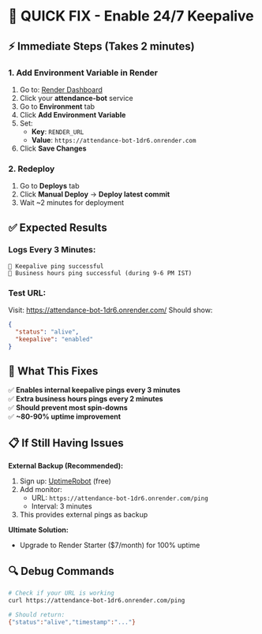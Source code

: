 # 🚀 QUICK FIX - Enable 24/7 Keepalive

## ⚡ Immediate Steps (Takes 2 minutes)

### 1. Add Environment Variable in Render
1. Go to: [Render Dashboard](https://dashboard.render.com)
2. Click your **attendance-bot** service
3. Go to **Environment** tab
4. Click **Add Environment Variable**
5. Set:
   - **Key**: `RENDER_URL`
   - **Value**: `https://attendance-bot-1dr6.onrender.com`
6. Click **Save Changes**

### 2. Redeploy  
1. Go to **Deploys** tab
2. Click **Manual Deploy** → **Deploy latest commit**
3. Wait ~2 minutes for deployment

## ✅ Expected Results

### Logs Every 3 Minutes:
```
🔄 Keepalive ping successful
🔄 Business hours ping successful (during 9-6 PM IST)
```

### Test URL:
Visit: https://attendance-bot-1dr6.onrender.com/
Should show:
```json
{
  "status": "alive", 
  "keepalive": "enabled"
}
```

## 🎯 What This Fixes

✅ **Enables internal keepalive pings every 3 minutes**  
✅ **Extra business hours pings every 2 minutes**  
✅ **Should prevent most spin-downs**  
✅ **~80-90% uptime improvement**  

## 📋 If Still Having Issues

**External Backup (Recommended):**
1. Sign up: [UptimeRobot](https://uptimerobot.com) (free)
2. Add monitor:
   - URL: `https://attendance-bot-1dr6.onrender.com/ping`
   - Interval: 3 minutes
3. This provides external pings as backup

**Ultimate Solution:**
- Upgrade to Render Starter ($7/month) for 100% uptime

## 🔍 Debug Commands
```bash
# Check if your URL is working
curl https://attendance-bot-1dr6.onrender.com/ping

# Should return:
{"status":"alive","timestamp":"..."}
```